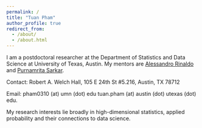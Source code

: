 ```yaml
---
permalink: /
title: "Tuan Pham"
author_profile: true
redirect_from: 
  - /about/
  - /about.html
---
```




I am a postdoctoral researcher at the Department of Statistics and Data Science at University of Texas, Austin. My mentors are [Alessandro Rinaldo](https://arinaldo.github.io) and [Purnamrita Sarkar](https://psarkar.github.io).

Contact:  Robert A. Welch Hall, 105 E 24th St #5.216, Austin, TX 78712

Email: pham0310 (at) umn (dot) edu
       tuan.pham (at) austin (dot) utexas (dot) edu.

My research interests lie broadly in high-dimensional statistics, applied probability and their connections to data science.
